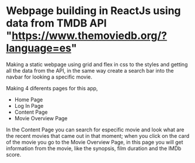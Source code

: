 # Webpage building in ReactJs using data from TMDB API "https://www.themoviedb.org/?language=es"

Making a static webpage using grid and flex in css to the styles and getting all the data from the API, in the same way create a search bar into the navbar for looking a specific movie.

Making 4 diferents pages for this app,

- Home Page
- Log In Page
- Content Page
- Movie Overview Page

In the Content Page you can search for especific movie and look what are the recent movies that came out in that moment; when you click on the card of the movie you go to the Movie Overview Page, in this page you will get information from the movie, like the synopsis, film duration and the IMDb score.
